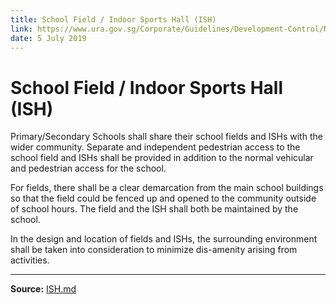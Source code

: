```yaml
---
title: School Field / Indoor Sports Hall (ISH)
link: https://www.ura.gov.sg/Corporate/Guidelines/Development-Control/Non-Residential/EI/ISH
date: 5 July 2019
---
```


# School Field / Indoor Sports Hall (ISH)

Primary/Secondary Schools shall share their school fields and ISHs with the wider community. Separate and independent pedestrian access to the school field and ISHs shall be provided in addition to the normal vehicular and pedestrian access for the school.

For fields, there shall be a clear demarcation from the main school buildings so that the field could be fenced up and opened to the community outside of school hours. The field and the ISH shall both be maintained by the school.

In the design and location of fields and ISHs, the surrounding environment shall be taken into consideration to minimize dis-amenity arising from activities.

---



**Source:** [ISH.md](attachment://file-NFKkSuNJktde4zsatYrQaGxd)
